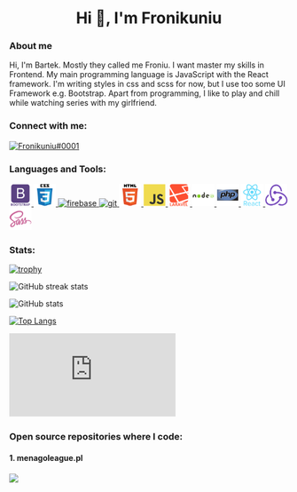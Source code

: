 <h1 align="center">Hi 👋, I'm Fronikuniu</h1>

<h3>About me</h3>
<p>Hi, I'm Bartek. Mostly they called me Froniu. I want master my skills in Frontend. My main programming language is JavaScript with the React framework. I'm writing styles in css and scss for now, but I use too some UI Framework e.g. Bootstrap. Apart from programming, I like to play and chill while watching series with my girlfriend.</p>

<h3 align="left">Connect with me:</h3>
<p align="left">
<a href="https://discord.gg/Fronikuniu#0001" target="blank"><img align="center" src="https://raw.githubusercontent.com/rahuldkjain/github-profile-readme-generator/master/src/images/icons/Social/discord.svg" alt="Fronikuniu#0001" height="30" width="40" /></a>
</p>

<h3 align="left">Languages and Tools:</h3>
<p align="left"> <a href="https://getbootstrap.com" target="_blank"> <img src="https://raw.githubusercontent.com/devicons/devicon/master/icons/bootstrap/bootstrap-plain-wordmark.svg" alt="bootstrap" width="40" height="40"/> </a> <a href="https://www.w3schools.com/css/" target="_blank"> <img src="https://raw.githubusercontent.com/devicons/devicon/master/icons/css3/css3-original-wordmark.svg" alt="css3" width="40" height="40"/> </a> <a href="https://firebase.google.com/" target="_blank"> <img src="https://www.vectorlogo.zone/logos/firebase/firebase-icon.svg" alt="firebase" width="40" height="40"/> </a> <a href="https://git-scm.com/" target="_blank"> <img src="https://www.vectorlogo.zone/logos/git-scm/git-scm-icon.svg" alt="git" width="40" height="40"/> </a> <a href="https://www.w3.org/html/" target="_blank"> <img src="https://raw.githubusercontent.com/devicons/devicon/master/icons/html5/html5-original-wordmark.svg" alt="html5" width="40" height="40"/> </a> <a href="https://developer.mozilla.org/en-US/docs/Web/JavaScript" target="_blank"> <img src="https://raw.githubusercontent.com/devicons/devicon/master/icons/javascript/javascript-original.svg" alt="javascript" width="40" height="40"/> </a> <a href="https://laravel.com/" target="_blank"> <img src="https://raw.githubusercontent.com/devicons/devicon/master/icons/laravel/laravel-plain-wordmark.svg" alt="laravel" width="40" height="40"/> </a> <a href="https://nodejs.org" target="_blank"> <img src="https://raw.githubusercontent.com/devicons/devicon/master/icons/nodejs/nodejs-original-wordmark.svg" alt="nodejs" width="40" height="40"/> </a> <a href="https://www.php.net" target="_blank"> <img src="https://raw.githubusercontent.com/devicons/devicon/master/icons/php/php-original.svg" alt="php" width="40" height="40"/> </a> <a href="https://reactjs.org/" target="_blank"> <img src="https://raw.githubusercontent.com/devicons/devicon/master/icons/react/react-original-wordmark.svg" alt="react" width="40" height="40"/> </a> <a href="https://redux.js.org" target="_blank"> <img src="https://raw.githubusercontent.com/devicons/devicon/master/icons/redux/redux-original.svg" alt="redux" width="40" height="40"/> </a> <a href="https://sass-lang.com" target="_blank"> <img src="https://raw.githubusercontent.com/devicons/devicon/master/icons/sass/sass-original.svg" alt="sass" width="40" height="40"/> </a> </p>


<h3 align="left">Stats:</h3>

[![trophy](https://github-profile-trophy.vercel.app/?username=Fronikuniu&theme=radical)](https://github.com/ryo-ma/github-profile-trophy)

![GitHub streak stats](https://github-readme-streak-stats.herokuapp.com/?user=Fronikuniu&theme=radical)

![GitHub stats](https://github-readme-stats.vercel.app/api?username=Fronikuniu&show_icons=true&count_private=true&theme=radical)  

[![Top Langs](https://github-readme-stats.vercel.app/api/top-langs/?username=Fronikuniu&layout=compact&theme=radical)](https://github.com/anuraghazra/github-readme-stats)

<embed src="https://wakatime.com/share/@Fronikuniu/21ba1b06-26ed-4265-9021-c4b716fdaffb.svg"></embed>

<h3 align="left">Open source repositories where I code:</h3>

<h4>1. menagoleague.pl</h4>
<a href="https://github.com/Dainc007/menagoleague.pl" target="_blank">
  <img align="center" src="https://github-readme-stats.vercel.app/api/pin/?username=Dainc007&repo=menagoleague.pl&theme=radical" />
</a>

  


<!-- 
  [![willianrod's wakatime stats](https://github-readme-stats.vercel.app/api/wakatime?username=Fronikuniu&theme=radical)](https://github.com/anuraghazra/github-readme-stats)
 -->







